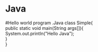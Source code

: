 # Java
#Hello world program .Java
class Simple{  
    public static void main(String args[]){  
     System.out.println("Hello Java");  
    }  
}  
